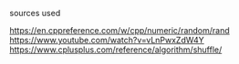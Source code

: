 sources used

https://en.cppreference.com/w/cpp/numeric/random/rand
https://www.youtube.com/watch?v=vLnPwxZdW4Y
https://www.cplusplus.com/reference/algorithm/shuffle/